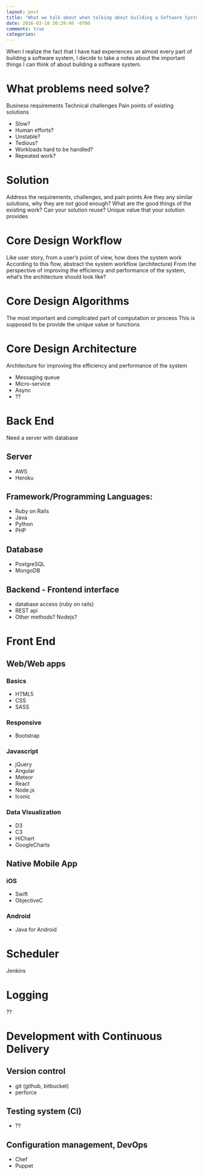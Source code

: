 ```yaml
---
layout: post
title: "What we talk about when talking about building a Software System"
date: 2016-03-18 20:29:40 -0700
comments: true
categories: 
---
```


When I realize the fact that I have had experiences on almost every part of building a software system, I decide to take a notes about the important things I can think of about building a software system.

# What problems need solve?
Business requirements
Technical challenges
Pain points of existing solutions
- Slow?
- Human efforts?
- Unstable?
- Tedious?
- Workloads hard to be handled?
- Repeated work?

# Solution
Address the requirements, challenges, and pain points
Are they any similar solutions, why they are not good enough?
What are the good things of the existing work? Can your solution reuse?
Unique value that your solution provides

# Core Design Workflow
Like user story, from a user’s point of view, how does the system work
According to this flow, abstract the system workflow (architecture)
From the perspective of improving the efficiency and performance of the system, what’s the architecture should look like?

# Core Design Algorithms
The most important and complicated part of computation or process
This is supposed to be provide the unique value or functions

# Core Design Architecture
Architecture for improving the efficiency and performance of the system
- Messaging queue
- Micro-service
- Async
- ??

# Back End
Need a server with database

## Server
- AWS
- Heroku

## Framework/Programming Languages:
- Ruby on Rails
- Java
- Python
- PHP

## Database
- PostgreSQL
- MongoDB

## Backend - Frontend interface
- database access (ruby on rails)
- REST api
- Other methods? Nodejs?

# Front End
## Web/Web apps

### Basics
- HTML5
- CSS
- SASS

### Responsive
- Bootstrap

### Javascript
- jQuery
- Angular
- Meteor
- React
- Node.js
- Iconic

### Data Visualization
- D3
- C3
- HiChart
- GoogleCharts

## Native Mobile App
### iOS
- Swift
- ObjectiveC

### Android
- Java for Android

# Scheduler
Jenkins

# Logging
??

# Development with Continuous Delivery
## Version control
- git (github, bitbucket)
- perforce
## Testing system (CI)
- ??
## Configuration management, DevOps
- Chef
- Puppet

